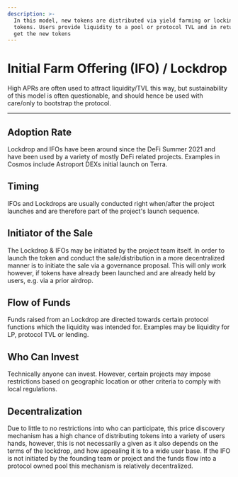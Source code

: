 ```yaml
---
description: >-
  In this model, new tokens are distributed via yield farming or locking up
  tokens. Users provide liquidity to a pool or protocol TVL and in return, they
  get the new tokens
---
```


# Initial Farm Offering (IFO) / Lockdrop

High APRs are often used to attract liquidity/TVL this way, but sustainability of this model is often questionable, and should hence be used with care/only to bootstrap the protocol.

---

## Adoption Rate

Lockdrop and IFOs have been around since the DeFi Summer 2021 and have been used by a variety of mostly DeFi related projects. Examples in Cosmos include Astroport DEXs initial launch on Terra.

## **Timing**

IFOs and Lockdrops are usually conducted right when/after the project launches and are therefore part of the project's launch sequence.

## **Initiator of the Sale**

The Lockdrop & IFOs may be initiated by the project team itself. In order to launch the token and conduct the sale/distribution in a more decentralized manner is to initiate the sale via a governance proposal. This will only work however, if tokens have already been launched and are already held by users, e.g. via a prior airdrop.

## **Flow of Funds**

Funds raised from an Lockdrop are directed towards certain protocol functions which the liquidity was intended for. Examples may be liquidity for LP, protocol TVL or lending.

## **Who Can Invest**

Technically anyone can invest. However, certain projects may impose restrictions based on geographic location or other criteria to comply with local regulations.

## **Decentralization**

Due to little to no restrictions into who can participate, this price discovery mechanism has a high chance of distributing tokens into a variety of users hands, however, this is not necessarily a given as it also depends on the terms of the lockdrop, and how appealing it is to a wide user base. If the IFO is not initiated by the founding team or project and the funds flow into a protocol owned pool this mechanism is relatively decentralized.
